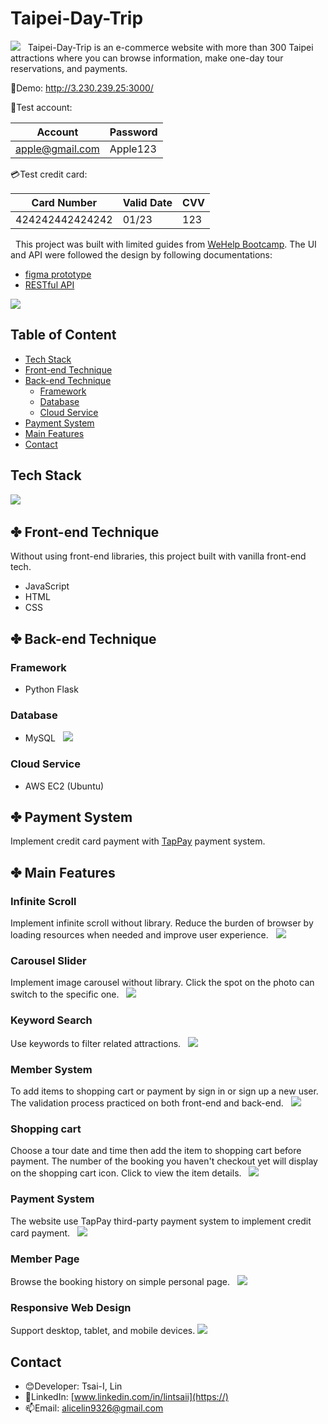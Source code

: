 # Taipei-Day-Trip

![](https://i.imgur.com/awlMWOw.png)
&nbsp;
Taipei-Day-Trip is an e-commerce website with more than 300 Taipei attractions where you can browse information, make one-day tour reservations, and payments.

:link:Demo: http://3.230.239.25:3000/

:bust_in_silhouette:Test account:

| Account         | Password |
| --------------- | -------- |
| apple@gmail.com | Apple123 |

:credit_card:Test credit card:

| Card Number     | Valid Date | CVV |
| --------------- | ---------- | --- |
| 424242442424242 | 01/23      | 123 |

&nbsp;
This project was built with limited guides from [WeHelp Bootcamp](https://training.pada-x.com/wehelp/). The UI and API were followed the design by following documentations:
* [figma prototype](https://www.figma.com/file/CeFwqBSbNWZbWz2ih4YS6z)
* [RESTful API](https://app.swaggerhub.com/apis-docs/padax/taipei-trip/1.0.0)

![](https://)


## Table of Content

* [Tech Stack](#tech-stack)
* [Front-end Technique](#✤-front-end-technique)
* [Back-end Technique](#✤-back-end-technique)
    * [Framework](#framework)
    * [Database](#database)
    * [Cloud Service](#cloud-service)
* [Payment System](#✤-payment-system)
* [Main Features](#✤-main-features)
* [Contact](#contact)
&nbsp;

## Tech Stack
![](https://i.imgur.com/IU5YWKu.png)
&nbsp;

## ✤ Front-end Technique
Without using front-end libraries, this project built with vanilla front-end tech.
* JavaScript
* HTML
* CSS
&nbsp;

## ✤ Back-end Technique
### Framework
* Python Flask

### Database
* MySQL
&nbsp;
![](https://i.imgur.com/vw0g6GL.png)
&nbsp;

### Cloud Service
* AWS EC2 (Ubuntu)
&nbsp;
## ✤ Payment System
Implement credit card payment with [TapPay](https://github.com/TapPay) payment system.
&nbsp;

## ✤ Main Features

### Infinite Scroll
Implement infinite scroll without library. Reduce the burden of browser by loading resources when needed and improve user experience.
&nbsp;
 ![](https://i.imgur.com/6oFvNnQ.gif)
&nbsp;

### Carousel Slider
Implement image carousel without library. Click the spot on the photo can switch to the specific one.
&nbsp;
 ![](https://i.imgur.com/1YDiZ8a.gif)
&nbsp;

### Keyword Search
Use keywords to filter related attractions.
&nbsp;
![](https://i.imgur.com/HQlSl9h.png)
&nbsp;

### Member System
To add items to shopping cart or payment by sign in or sign up a new user. The validation process practiced on both front-end and back-end.
&nbsp;
![](https://i.imgur.com/CD1NSRf.gif)
&nbsp;

### Shopping cart
Choose a tour date and time then add the item to shopping cart before payment. The number of the booking you haven't checkout yet will display on the shopping cart icon. Click to view the item details.
&nbsp;
![](https://i.imgur.com/oLpqVe2.gif)
&nbsp;

### Payment System 
The website use TapPay third-party payment system to implement credit card payment.
&nbsp;
![](https://i.imgur.com/sAsLAaB.gif)
&nbsp;

### Member Page
Browse the booking history on simple personal page.
&nbsp;
![](https://i.imgur.com/3DcrIQV.png)
&nbsp;

### Responsive Web Design
Support desktop, tablet, and mobile devices.
![](https://i.imgur.com/qEKCewF.png)

## Contact

* :blush:Developer: Tsai-I, Lin
* :link:LinkedIn: [www.linkedin.com/in/lintsaii](https://)
* :mailbox:Email: alicelin9326@gmail.com
